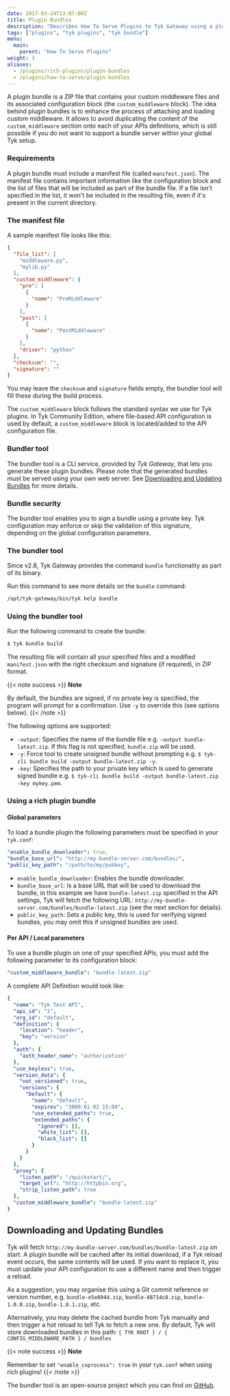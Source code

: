 ```yaml
---
date: 2017-03-24T13:07:00Z
title: Plugin Bundles
description: "Describes How To Serve Plugins to Tyk Gateway using a plugin server"
tags: ["plugins", "tyk plugins", "tyk bundle"]
menu:
  main:
    parent: "How To Serve Plugins"
weight: 3 
aliases:
  - /plugins/rich-plugins/plugin-bundles
  - /plugins/how-to-serve/plugin-bundles
---
```


A plugin bundle is a ZIP file that contains your custom middleware files and its associated configuration block (the `custom_middleware` block). The idea behind plugin bundles is to enhance the process of attaching and loading custom middleware. It allows to avoid duplicating the content of the `custom_middleware` section onto each of your APIs definitions, which is still possible if you do not want to support a bundle server within your global Tyk setup.

### Requirements

A plugin bundle must include a manifest file (called `manifest.json`). The manifest file contains important information like the configuration block and the list of files that will be included as part of the bundle file. If a file isn't specified in the list, it won't be included in the resulting file, even if it's present in the current directory.

### The manifest file

A sample manifest file looks like this:

```json
{
  "file_list": [
    "middleware.py",
    "mylib.py"
  ],
  "custom_middleware": {
    "pre": [
      {
        "name": "PreMiddleware"
      }
    ],
    "post": [
      {
        "name": "PostMiddleware"
      }
    ],
    "driver": "python"
  },
  "checksum": "",
  "signature": ""
}
```

You may leave the `checksum` and `signature` fields empty, the bundler tool will fill these during the build process.

The `custom_middleware` block follows the standard syntax we use for Tyk plugins. In Tyk Community Edition, where file-based API configuration is used by default, a `custom_middleware` block is located/added to the API configuration file.

### Bundler tool

The bundler tool is a CLI service, provided by *Tyk Gateway*, that lets you generate these plugin bundles. Please note that the generated bundles must be served using your own web server. See [Downloading and Updating Bundles](#downloading-and-updating-bundles) for more details.

### Bundle security

The bundler tool enables you to sign a bundle using a private key. Tyk configuration may enforce or skip the validation of this signature, depending on the global configuration parameters.

### The bundler tool

Since v2.8, Tyk Gateway provides the command `bundle` functionality as part of its binary.

Run this command to see more details on the `bundle` command:

```bash
/opt/tyk-gateway/bin/tyk help bundle
```

### Using the bundler tool

Run the following command to create the bundle:

```bash
$ tyk bundle build
```

The resulting file will contain all your specified files and a modified `manifest.json` with the right checksum and signature (if required), in ZIP format.

{{< note success >}}
**Note**  

By default, the bundles are signed, if no private key is specified, the program will prompt for a confirmation. 
Use `-y` to override this (see options below).
{{< /note >}}


The following options are supported:

*   `-output`: Specifies the name of the bundle file e.g. `-output bundle-latest.zip`. If this flag is not specified, `bundle.zip` will be used. 
*   `-y`: Force tool to create unsigned bundle without prompting e.g. `$ tyk-cli bundle build -output bundle-latest.zip -y`.
*   `-key`: Specifies the path to your private key which is used to generate signed bundle e.g. `$ tyk-cli bundle build -output bundle-latest.zip -key mykey.pem`.

### Using a rich plugin bundle

#### Global parameters

To load a bundle plugin the following parameters must be specified in your `tyk.conf`:

```yaml
"enable_bundle_downloader": true,
"bundle_base_url": "http://my-bundle-server.com/bundles/",
"public_key_path": "/path/to/my/pubkey",
```

*   `enable_bundle_downloader`: Enables the bundle downloader.
*   `bundle_base_url`: Is a base URL that will be used to download the bundle, in this example we have `bundle-latest.zip` specified in the API settings, Tyk will fetch the following URL: `http://my-bundle-server.com/bundles/bundle-latest.zip` (see the next section for details).
*   `public_key_path`: Sets a public key, this is used for verifying signed bundles, you may omit this if unsigned bundles are used.

#### Per API / Local parameters

To use a bundle plugin on one of your specified APIs, you must add the following parameter to its configuration block:

```yaml
"custom_middleware_bundle": "bundle-latest.zip"
```

A complete API Definition would look like:

```yaml
{
  "name": "Tyk Test API",
  "api_id": "1",
  "org_id": "default",
  "definition": {
    "location": "header",
    "key": "version"
  },
  "auth": {
    "auth_header_name": "authorization"
  },
  "use_keyless": true,
  "version_data": {
    "not_versioned": true,
    "versions": {
      "Default": {
        "name": "Default",
        "expires": "3000-01-02 15:04",
        "use_extended_paths": true,
        "extended_paths": {
          "ignored": [],
          "white_list": [],
          "black_list": []
        }
      }
    }
  },
  "proxy": {
    "listen_path": "/quickstart/",
    "target_url": "http://httpbin.org",
    "strip_listen_path": true
  },
  "custom_middleware_bundle": "bundle-latest.zip"
}
```

## Downloading and Updating Bundles
Tyk will fetch `http://my-bundle-server.com/bundles/bundle-latest.zip` on start. A plugin bundle will be cached after its initial download, if a Tyk reload event occurs, the same contents will be used. If you want to replace it, you must update your API configuration to use a different name and then trigger a reload.

As a suggestion, you may organise this using a Git commit reference or version number, e.g. `bundle-e5e6044.zip`, `bundle-48714c8.zip`, `bundle-1.0.0.zip`, `bundle-1.0.1.zip`, etc.

Alternatively, you may delete the cached bundle from Tyk manually and then trigger a hot reload to tell Tyk to fetch a new one.  By default, Tyk will store downloaded bundles in this path:
` { TYK ROOT } / { CONFIG_MIDDLEWARE_PATH } / bundles `

{{< note success >}}
**Note**  

Remember to set `"enable_coprocess": true` in your `tyk.conf` when using rich plugins!
{{< /note >}}

The bundler tool is an open-source project which you can find on [GitHub](https://github.com/TykTechnologies/tyk-cli).
